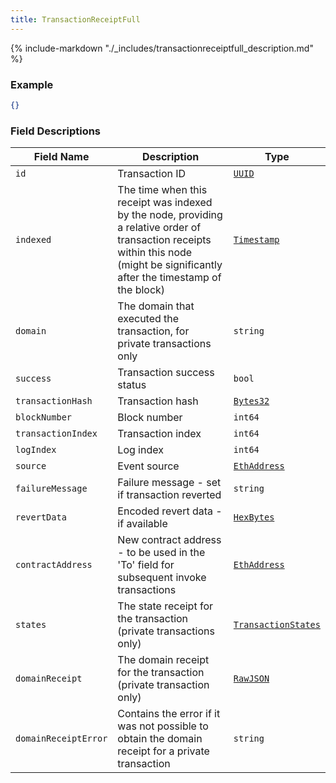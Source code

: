 ```yaml
---
title: TransactionReceiptFull
---
```

{% include-markdown "./_includes/transactionreceiptfull_description.md" %}

### Example

```json
{}
```

### Field Descriptions

| Field Name | Description | Type |
|------------|-------------|------|
| `id` | Transaction ID | [`UUID`](simpletypes.md#uuid) |
| `indexed` | The time when this receipt was indexed by the node, providing a relative order of transaction receipts within this node (might be significantly after the timestamp of the block) | [`Timestamp`](simpletypes.md#timestamp) |
| `domain` | The domain that executed the transaction, for private transactions only | `string` |
| `success` | Transaction success status | `bool` |
| `transactionHash` | Transaction hash | [`Bytes32`](simpletypes.md#bytes32) |
| `blockNumber` | Block number | `int64` |
| `transactionIndex` | Transaction index | `int64` |
| `logIndex` | Log index | `int64` |
| `source` | Event source | [`EthAddress`](simpletypes.md#ethaddress) |
| `failureMessage` | Failure message - set if transaction reverted | `string` |
| `revertData` | Encoded revert data - if available | [`HexBytes`](simpletypes.md#hexbytes) |
| `contractAddress` | New contract address - to be used in the 'To' field for subsequent invoke transactions | [`EthAddress`](simpletypes.md#ethaddress) |
| `states` | The state receipt for the transaction (private transactions only) | [`TransactionStates`](transactionstates.md#transactionstates) |
| `domainReceipt` | The domain receipt for the transaction (private transaction only) | [`RawJSON`](simpletypes.md#rawjson) |
| `domainReceiptError` | Contains the error if it was not possible to obtain the domain receipt for a private transaction | `string` |

